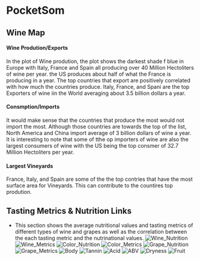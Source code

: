 # PocketSom

## Wine Map
#### Wine Prodution/Exports
In the plot of Wine prodution, the plot shows the darkest shade f blue in Europe with Italy, France and Spain all producing over 40 Million Hectoliters of wine per year. the US produces about half of what the France is producing in a year. The top countries that export are positively correlated with how much the countries produce. Italy, France, and Spani are the top Exporters of wine iin the World averaging about 3.5 billion dollars a year.   
#### Consmption/Imports
It would make sense that the countries that produce the most would not import the most. Although those countries are towards the top of the list, North America and China import average of 3 billion dollars of wine a year. It is interesting to note that some of tthe op importers of wine are also the largest consumers of wine with the US being the top consmer of 32.7 Million Hectoliters per year. 
#### Largest Vineyards
France, Italy, and Spain are some of the the top contries that have the most surface area for Vineyards. This can contribute to the countires top prodution.   



## Tasting Metrics & Nutrition Links
* This section shows the average nutritional values and tasting metrics of different types of wine and grapes as well as the correlation between the each tasting metric and the nutrinational values.
![Wine_Nutrition](taste_nutrition_link/images/n_types.png/)
![Wine_Metrics](taste_nutrition_link/images/m_types.png/)
![Color_Nutrition](taste_nutrition_link/images/n_colors.png/)
![Color_Metrics](taste_nutrition_link/images/m_colors.png/)
![Grape_Nutrition](taste_nutrition_link/images/n_grapes.png/)
![Grape_Metrics](taste_nutrition_link/images/m_grapes.png/)
![Body](taste_nutrition_link/images/body.png/)
![Tannin](taste_nutrition_link/images/tannin.png/)
![Acid](taste_nutrition_link/images/acid.png/)
![ABV](taste_nutrition_link/images/abv.png/)
![Dryness](taste_nutrition_link/images/dryness.png/)
![Fruit](taste_nutrition_link/images/fruit.png/)
